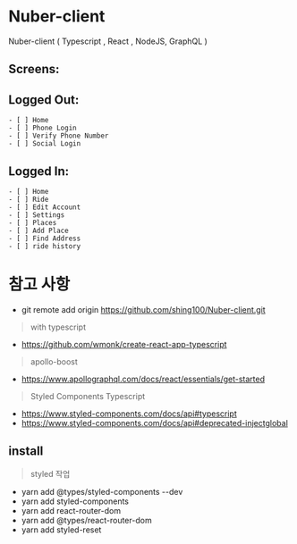 # Nuber-client
Nuber-client ( Typescript , React , NodeJS, GraphQL )


## Screens:

## Logged Out:

    - [ ] Home
    - [ ] Phone Login
    - [ ] Verify Phone Number
    - [ ] Social Login

## Logged In:

    - [ ] Home
    - [ ] Ride
    - [ ] Edit Account
    - [ ] Settings
    - [ ] Places
    - [ ] Add Place
    - [ ] Find Address
    - [ ] ride history


# 참고 사항
- git remote add origin https://github.com/shing100/Nuber-client.git

> with typescript
- https://github.com/wmonk/create-react-app-typescript

> apollo-boost
- https://www.apollographql.com/docs/react/essentials/get-started

> Styled Components Typescript
- https://www.styled-components.com/docs/api#typescript
- https://www.styled-components.com/docs/api#deprecated-injectglobal

## install 

> styled 작업
- yarn add @types/styled-components --dev
- yarn add styled-components
- yarn add react-router-dom 
- yarn add @types/react-router-dom
- yarn add styled-reset 